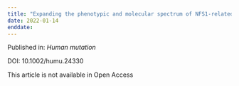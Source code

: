 ```yaml
---
title: "Expanding the phenotypic and molecular spectrum of NFS1-related disorders that cause functional deficiencies in mitochondrial and cytosolic iron-sulfur cluster containing enzymes."
date: 2022-01-14
enddate:
---
```


Published in: *Human mutation*

DOI: 10.1002/humu.24330

This article is not available in Open Access


